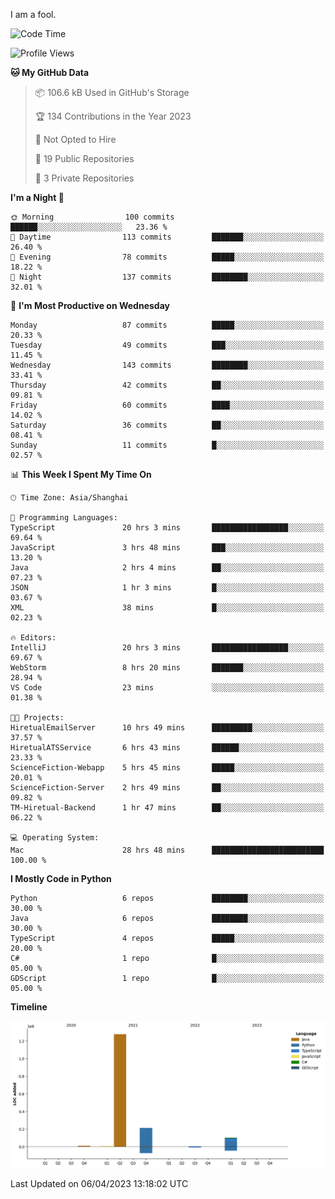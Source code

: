 I am a fool.

<!--START_SECTION:waka-->
![Code Time](http://img.shields.io/badge/Code%20Time-268%20hrs%2033%20mins-blue)

![Profile Views](http://img.shields.io/badge/Profile%20Views-4-blue)

**🐱 My GitHub Data** 

> 📦 106.6 kB Used in GitHub's Storage 
 > 
> 🏆 134 Contributions in the Year 2023
 > 
> 🚫 Not Opted to Hire
 > 
> 📜 19 Public Repositories 
 > 
> 🔑 3 Private Repositories 
 > 
**I'm a Night 🦉** 

```text
🌞 Morning                100 commits         ██████░░░░░░░░░░░░░░░░░░░   23.36 % 
🌆 Daytime                113 commits         ███████░░░░░░░░░░░░░░░░░░   26.40 % 
🌃 Evening                78 commits          █████░░░░░░░░░░░░░░░░░░░░   18.22 % 
🌙 Night                  137 commits         ████████░░░░░░░░░░░░░░░░░   32.01 % 
```
📅 **I'm Most Productive on Wednesday** 

```text
Monday                   87 commits          █████░░░░░░░░░░░░░░░░░░░░   20.33 % 
Tuesday                  49 commits          ███░░░░░░░░░░░░░░░░░░░░░░   11.45 % 
Wednesday                143 commits         ████████░░░░░░░░░░░░░░░░░   33.41 % 
Thursday                 42 commits          ██░░░░░░░░░░░░░░░░░░░░░░░   09.81 % 
Friday                   60 commits          ████░░░░░░░░░░░░░░░░░░░░░   14.02 % 
Saturday                 36 commits          ██░░░░░░░░░░░░░░░░░░░░░░░   08.41 % 
Sunday                   11 commits          █░░░░░░░░░░░░░░░░░░░░░░░░   02.57 % 
```


📊 **This Week I Spent My Time On** 

```text
🕑︎ Time Zone: Asia/Shanghai

💬 Programming Languages: 
TypeScript               20 hrs 3 mins       █████████████████░░░░░░░░   69.64 % 
JavaScript               3 hrs 48 mins       ███░░░░░░░░░░░░░░░░░░░░░░   13.20 % 
Java                     2 hrs 4 mins        ██░░░░░░░░░░░░░░░░░░░░░░░   07.23 % 
JSON                     1 hr 3 mins         █░░░░░░░░░░░░░░░░░░░░░░░░   03.67 % 
XML                      38 mins             █░░░░░░░░░░░░░░░░░░░░░░░░   02.23 % 

🔥 Editors: 
IntelliJ                 20 hrs 3 mins       █████████████████░░░░░░░░   69.67 % 
WebStorm                 8 hrs 20 mins       ███████░░░░░░░░░░░░░░░░░░   28.94 % 
VS Code                  23 mins             ░░░░░░░░░░░░░░░░░░░░░░░░░   01.38 % 

🐱‍💻 Projects: 
HiretualEmailServer      10 hrs 49 mins      █████████░░░░░░░░░░░░░░░░   37.57 % 
HiretualATSService       6 hrs 43 mins       ██████░░░░░░░░░░░░░░░░░░░   23.33 % 
ScienceFiction-Webapp    5 hrs 45 mins       █████░░░░░░░░░░░░░░░░░░░░   20.01 % 
ScienceFiction-Server    2 hrs 49 mins       ██░░░░░░░░░░░░░░░░░░░░░░░   09.82 % 
TM-Hiretual-Backend      1 hr 47 mins        ██░░░░░░░░░░░░░░░░░░░░░░░   06.22 % 

💻 Operating System: 
Mac                      28 hrs 48 mins      █████████████████████████   100.00 % 
```

**I Mostly Code in Python** 

```text
Python                   6 repos             ████████░░░░░░░░░░░░░░░░░   30.00 % 
Java                     6 repos             ████████░░░░░░░░░░░░░░░░░   30.00 % 
TypeScript               4 repos             █████░░░░░░░░░░░░░░░░░░░░   20.00 % 
C#                       1 repo              █░░░░░░░░░░░░░░░░░░░░░░░░   05.00 % 
GDScript                 1 repo              █░░░░░░░░░░░░░░░░░░░░░░░░   05.00 % 
```



**Timeline**

![Lines of Code chart](https://raw.githubusercontent.com/VeejaLiu/VeejaLiu/master/assets/bar_graph.png)


 Last Updated on 06/04/2023 13:18:02 UTC
<!--END_SECTION:waka-->
